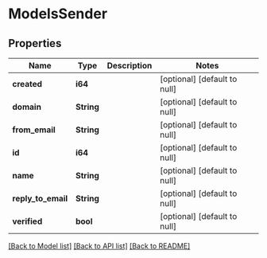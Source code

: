 # ModelsSender

## Properties
Name | Type | Description | Notes
------------ | ------------- | ------------- | -------------
**created** | **i64** |  | [optional] [default to null]
**domain** | **String** |  | [optional] [default to null]
**from_email** | **String** |  | [optional] [default to null]
**id** | **i64** |  | [optional] [default to null]
**name** | **String** |  | [optional] [default to null]
**reply_to_email** | **String** |  | [optional] [default to null]
**verified** | **bool** |  | [optional] [default to null]

[[Back to Model list]](../README.md#documentation-for-models) [[Back to API list]](../README.md#documentation-for-api-endpoints) [[Back to README]](../README.md)


